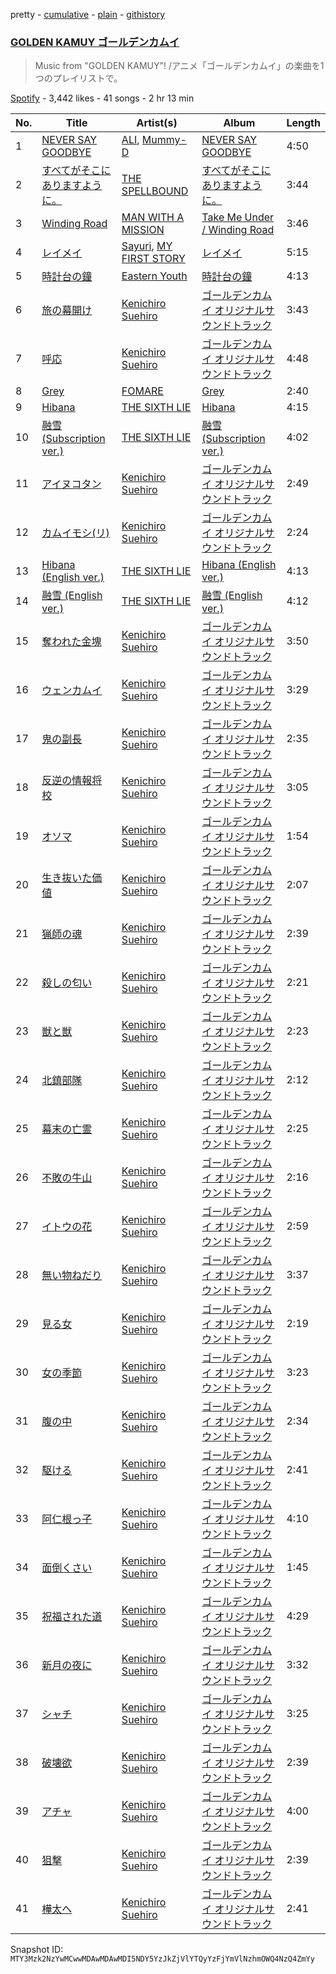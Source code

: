 pretty - [cumulative](/playlists/cumulative/37i9dQZF1DX3raoUbvEnt0.md) - [plain](/playlists/plain/37i9dQZF1DX3raoUbvEnt0) - [githistory](https://github.githistory.xyz/mackorone/spotify-playlist-archive/blob/main/playlists/plain/37i9dQZF1DX3raoUbvEnt0)

### [GOLDEN KAMUY ゴールデンカムイ](https://open.spotify.com/playlist/37i9dQZF1DX3raoUbvEnt0)

> Music from "GOLDEN KAMUY"! /アニメ「ゴールデンカムイ」の楽曲を1つのプレイリストで。

[Spotify](https://open.spotify.com/user/spotify) - 3,442 likes - 41 songs - 2 hr 13 min

| No. | Title | Artist(s) | Album | Length |
|---|---|---|---|---|
| 1 | [NEVER SAY GOODBYE](https://open.spotify.com/track/1NVQvAvYhYUluRrRQpdCjg) | [ALI](https://open.spotify.com/artist/2Qqrew4ZcEwf9NY7UqWGfU), [Mummy\-D](https://open.spotify.com/artist/1tDPDvqdllfPLjLhFFkocX) | [NEVER SAY GOODBYE](https://open.spotify.com/album/0f9ojxk4DzroHLGAU5iUA3) | 4:50 |
| 2 | [すべてがそこにありますように。](https://open.spotify.com/track/6oxjUUnKOV1KR6R4oPhOkS) | [THE SPELLBOUND](https://open.spotify.com/artist/1urc1bS4D4upX4Mb9kLnMb) | [すべてがそこにありますように。](https://open.spotify.com/album/0jXyshoedPS2dP4xTBtsiK) | 3:44 |
| 3 | [Winding Road](https://open.spotify.com/track/1X1zGR5z4HQbdJjwJmUwo0) | [MAN WITH A MISSION](https://open.spotify.com/artist/3NTbOmzlj2cL86XFuDVFvZ) | [Take Me Under / Winding Road](https://open.spotify.com/album/0ucSy38HOq1jRTtbHVgtZV) | 3:46 |
| 4 | [レイメイ](https://open.spotify.com/track/3D8dMWN3O6hbIlts9FXi9Z) | [Sayuri](https://open.spotify.com/artist/1YLxQZIGsaZq9rvFu8zeRz), [MY FIRST STORY](https://open.spotify.com/artist/6cutt8thPFUICMfxaYerWd) | [レイメイ](https://open.spotify.com/album/2IvwlWOCgabwi9iELRtMZ6) | 5:15 |
| 5 | [時計台の鐘](https://open.spotify.com/track/4fJC5DUwH9xy8ofjFPXuUJ) | [Eastern Youth](https://open.spotify.com/artist/5Y2k6C2UgQVRd3zzsx1CcH) | [時計台の鐘](https://open.spotify.com/album/3NjtYF9lvn0lR5JTP9CcfU) | 4:13 |
| 6 | [旅の幕開け](https://open.spotify.com/track/2TJEk9uBkJQHN81OuRPaiK) | [Kenichiro Suehiro](https://open.spotify.com/artist/2OyKkjeWOmxlp8LwpQqRP1) | [ゴールデンカムイ オリジナルサウンドトラック](https://open.spotify.com/album/1MyF5qnVZu6NYShj3dh0Qf) | 3:43 |
| 7 | [呼応](https://open.spotify.com/track/4cYBGyT7xgtPa7PzvY9y80) | [Kenichiro Suehiro](https://open.spotify.com/artist/2OyKkjeWOmxlp8LwpQqRP1) | [ゴールデンカムイ オリジナルサウンドトラック](https://open.spotify.com/album/1MyF5qnVZu6NYShj3dh0Qf) | 4:48 |
| 8 | [Grey](https://open.spotify.com/track/5NKLg5YJdaSfUGfSKbgdCI) | [FOMARE](https://open.spotify.com/artist/615ixHXsfFwzxgw3sOPICH) | [Grey](https://open.spotify.com/album/5heJSMSLkBUvAj8s3xGOmF) | 2:40 |
| 9 | [Hibana](https://open.spotify.com/track/3NMMC88XvGM3UaIblE8zSW) | [THE SIXTH LIE](https://open.spotify.com/artist/2sCc8pMRgv99AweDSrFFZt) | [Hibana](https://open.spotify.com/album/0JAbQTGiUCL1eEhX3wT1aL) | 4:15 |
| 10 | [融雪\(Subscription ver.\)](https://open.spotify.com/track/3olP7pn1VoQTL53oiRhnjj) | [THE SIXTH LIE](https://open.spotify.com/artist/2sCc8pMRgv99AweDSrFFZt) | [融雪\(Subscription ver.\)](https://open.spotify.com/album/69GIat13zuofOILGWUZEYC) | 4:02 |
| 11 | [アイヌコタン](https://open.spotify.com/track/3yVjBjZBQ56FY2IZ84oUly) | [Kenichiro Suehiro](https://open.spotify.com/artist/2OyKkjeWOmxlp8LwpQqRP1) | [ゴールデンカムイ オリジナルサウンドトラック](https://open.spotify.com/album/1MyF5qnVZu6NYShj3dh0Qf) | 2:49 |
| 12 | [カムイモシ\(リ\)](https://open.spotify.com/track/1nKo7kidkBkdRQGVUAMw7r) | [Kenichiro Suehiro](https://open.spotify.com/artist/2OyKkjeWOmxlp8LwpQqRP1) | [ゴールデンカムイ オリジナルサウンドトラック](https://open.spotify.com/album/1MyF5qnVZu6NYShj3dh0Qf) | 2:24 |
| 13 | [Hibana \(English ver.\)](https://open.spotify.com/track/4c8OnNLxJMzMGXYZOFV4MU) | [THE SIXTH LIE](https://open.spotify.com/artist/2sCc8pMRgv99AweDSrFFZt) | [Hibana \(English ver.\)](https://open.spotify.com/album/0Pq1Nyhki3Kfh85ULgh8f7) | 4:13 |
| 14 | [融雪 \(English ver.\)](https://open.spotify.com/track/5O8g82XMtEqxWQkHd79pSv) | [THE SIXTH LIE](https://open.spotify.com/artist/2sCc8pMRgv99AweDSrFFZt) | [融雪 \(English ver.\)](https://open.spotify.com/album/47nPupnAoxyZlwJQdUeu06) | 4:12 |
| 15 | [奪われた金塊](https://open.spotify.com/track/0958HJ9NWgZL3qLf40aNOf) | [Kenichiro Suehiro](https://open.spotify.com/artist/2OyKkjeWOmxlp8LwpQqRP1) | [ゴールデンカムイ オリジナルサウンドトラック](https://open.spotify.com/album/1MyF5qnVZu6NYShj3dh0Qf) | 3:50 |
| 16 | [ウェンカムイ](https://open.spotify.com/track/4IcDxLM4H3q2z8HzufbsqV) | [Kenichiro Suehiro](https://open.spotify.com/artist/2OyKkjeWOmxlp8LwpQqRP1) | [ゴールデンカムイ オリジナルサウンドトラック](https://open.spotify.com/album/1MyF5qnVZu6NYShj3dh0Qf) | 3:29 |
| 17 | [鬼の副長](https://open.spotify.com/track/2ersVeoZvHEUPAOiJuHTm8) | [Kenichiro Suehiro](https://open.spotify.com/artist/2OyKkjeWOmxlp8LwpQqRP1) | [ゴールデンカムイ オリジナルサウンドトラック](https://open.spotify.com/album/1MyF5qnVZu6NYShj3dh0Qf) | 2:35 |
| 18 | [反逆の情報将校](https://open.spotify.com/track/5b7GWs3IXp0lUf8K6bFnzG) | [Kenichiro Suehiro](https://open.spotify.com/artist/2OyKkjeWOmxlp8LwpQqRP1) | [ゴールデンカムイ オリジナルサウンドトラック](https://open.spotify.com/album/1MyF5qnVZu6NYShj3dh0Qf) | 3:05 |
| 19 | [オソマ](https://open.spotify.com/track/3CXwDVSIWcpJc7wn77j8qE) | [Kenichiro Suehiro](https://open.spotify.com/artist/2OyKkjeWOmxlp8LwpQqRP1) | [ゴールデンカムイ オリジナルサウンドトラック](https://open.spotify.com/album/1MyF5qnVZu6NYShj3dh0Qf) | 1:54 |
| 20 | [生き抜いた価値](https://open.spotify.com/track/74Cl6xRacjsx3PMR6TKW0O) | [Kenichiro Suehiro](https://open.spotify.com/artist/2OyKkjeWOmxlp8LwpQqRP1) | [ゴールデンカムイ オリジナルサウンドトラック](https://open.spotify.com/album/1MyF5qnVZu6NYShj3dh0Qf) | 2:07 |
| 21 | [猟師の魂](https://open.spotify.com/track/6LnG7oyQ5NE9C6mh08kwsq) | [Kenichiro Suehiro](https://open.spotify.com/artist/2OyKkjeWOmxlp8LwpQqRP1) | [ゴールデンカムイ オリジナルサウンドトラック](https://open.spotify.com/album/1MyF5qnVZu6NYShj3dh0Qf) | 2:39 |
| 22 | [殺しの匂い](https://open.spotify.com/track/43sqLLmiiulez3cMoNZrY2) | [Kenichiro Suehiro](https://open.spotify.com/artist/2OyKkjeWOmxlp8LwpQqRP1) | [ゴールデンカムイ オリジナルサウンドトラック](https://open.spotify.com/album/1MyF5qnVZu6NYShj3dh0Qf) | 2:21 |
| 23 | [獣と獣](https://open.spotify.com/track/7ExJyOobQnMmTdFIfysNV8) | [Kenichiro Suehiro](https://open.spotify.com/artist/2OyKkjeWOmxlp8LwpQqRP1) | [ゴールデンカムイ オリジナルサウンドトラック](https://open.spotify.com/album/1MyF5qnVZu6NYShj3dh0Qf) | 2:23 |
| 24 | [北鎮部隊](https://open.spotify.com/track/48RbJfqC0qavhbq3rSwpSJ) | [Kenichiro Suehiro](https://open.spotify.com/artist/2OyKkjeWOmxlp8LwpQqRP1) | [ゴールデンカムイ オリジナルサウンドトラック](https://open.spotify.com/album/1MyF5qnVZu6NYShj3dh0Qf) | 2:12 |
| 25 | [幕末の亡霊](https://open.spotify.com/track/44PSvZ6X3IS4reRgqhHJ37) | [Kenichiro Suehiro](https://open.spotify.com/artist/2OyKkjeWOmxlp8LwpQqRP1) | [ゴールデンカムイ オリジナルサウンドトラック](https://open.spotify.com/album/1MyF5qnVZu6NYShj3dh0Qf) | 2:25 |
| 26 | [不敗の牛山](https://open.spotify.com/track/3pz1Lgs9AgN4noOIbPinnf) | [Kenichiro Suehiro](https://open.spotify.com/artist/2OyKkjeWOmxlp8LwpQqRP1) | [ゴールデンカムイ オリジナルサウンドトラック](https://open.spotify.com/album/1MyF5qnVZu6NYShj3dh0Qf) | 2:16 |
| 27 | [イトウの花](https://open.spotify.com/track/6kiUqErOJ93ta9xcw0spUo) | [Kenichiro Suehiro](https://open.spotify.com/artist/2OyKkjeWOmxlp8LwpQqRP1) | [ゴールデンカムイ オリジナルサウンドトラック](https://open.spotify.com/album/1MyF5qnVZu6NYShj3dh0Qf) | 2:59 |
| 28 | [無い物ねだり](https://open.spotify.com/track/06HDuFiRR1FerMuhqKR56U) | [Kenichiro Suehiro](https://open.spotify.com/artist/2OyKkjeWOmxlp8LwpQqRP1) | [ゴールデンカムイ オリジナルサウンドトラック](https://open.spotify.com/album/1MyF5qnVZu6NYShj3dh0Qf) | 3:37 |
| 29 | [見る女](https://open.spotify.com/track/5v0HKHXdjZZr4noXARz7va) | [Kenichiro Suehiro](https://open.spotify.com/artist/2OyKkjeWOmxlp8LwpQqRP1) | [ゴールデンカムイ オリジナルサウンドトラック](https://open.spotify.com/album/1MyF5qnVZu6NYShj3dh0Qf) | 2:19 |
| 30 | [女の季節](https://open.spotify.com/track/06Jnpv5dz4m34ngvXlIEV9) | [Kenichiro Suehiro](https://open.spotify.com/artist/2OyKkjeWOmxlp8LwpQqRP1) | [ゴールデンカムイ オリジナルサウンドトラック](https://open.spotify.com/album/1MyF5qnVZu6NYShj3dh0Qf) | 3:23 |
| 31 | [腹の中](https://open.spotify.com/track/2WbRfATuFbs7OmMxjLpsnK) | [Kenichiro Suehiro](https://open.spotify.com/artist/2OyKkjeWOmxlp8LwpQqRP1) | [ゴールデンカムイ オリジナルサウンドトラック](https://open.spotify.com/album/1MyF5qnVZu6NYShj3dh0Qf) | 2:34 |
| 32 | [駆ける](https://open.spotify.com/track/1BZ5sCgFJ14tLt0hu87U1J) | [Kenichiro Suehiro](https://open.spotify.com/artist/2OyKkjeWOmxlp8LwpQqRP1) | [ゴールデンカムイ オリジナルサウンドトラック](https://open.spotify.com/album/1MyF5qnVZu6NYShj3dh0Qf) | 2:41 |
| 33 | [阿仁根っ子](https://open.spotify.com/track/5O9Y6DhpaTKMiHOykRzPsl) | [Kenichiro Suehiro](https://open.spotify.com/artist/2OyKkjeWOmxlp8LwpQqRP1) | [ゴールデンカムイ オリジナルサウンドトラック](https://open.spotify.com/album/1MyF5qnVZu6NYShj3dh0Qf) | 4:10 |
| 34 | [面倒くさい](https://open.spotify.com/track/4GcmVw8LpigCOQWN5XKyL5) | [Kenichiro Suehiro](https://open.spotify.com/artist/2OyKkjeWOmxlp8LwpQqRP1) | [ゴールデンカムイ オリジナルサウンドトラック](https://open.spotify.com/album/1MyF5qnVZu6NYShj3dh0Qf) | 1:45 |
| 35 | [祝福された道](https://open.spotify.com/track/0gn0PuJp28jvVVSLJG04rZ) | [Kenichiro Suehiro](https://open.spotify.com/artist/2OyKkjeWOmxlp8LwpQqRP1) | [ゴールデンカムイ オリジナルサウンドトラック](https://open.spotify.com/album/1MyF5qnVZu6NYShj3dh0Qf) | 4:29 |
| 36 | [新月の夜に](https://open.spotify.com/track/6uyKHr77uBJnOeNJZELpzy) | [Kenichiro Suehiro](https://open.spotify.com/artist/2OyKkjeWOmxlp8LwpQqRP1) | [ゴールデンカムイ オリジナルサウンドトラック](https://open.spotify.com/album/1MyF5qnVZu6NYShj3dh0Qf) | 3:32 |
| 37 | [シャチ](https://open.spotify.com/track/4eeFgaRKNA0ySyGzm8bpkC) | [Kenichiro Suehiro](https://open.spotify.com/artist/2OyKkjeWOmxlp8LwpQqRP1) | [ゴールデンカムイ オリジナルサウンドトラック](https://open.spotify.com/album/1MyF5qnVZu6NYShj3dh0Qf) | 3:25 |
| 38 | [破壊欲](https://open.spotify.com/track/5A05RfYF8YNJjpPJl64l2M) | [Kenichiro Suehiro](https://open.spotify.com/artist/2OyKkjeWOmxlp8LwpQqRP1) | [ゴールデンカムイ オリジナルサウンドトラック](https://open.spotify.com/album/1MyF5qnVZu6NYShj3dh0Qf) | 2:39 |
| 39 | [アチャ](https://open.spotify.com/track/4JeoWL5tHdTCqJrz3LD7mH) | [Kenichiro Suehiro](https://open.spotify.com/artist/2OyKkjeWOmxlp8LwpQqRP1) | [ゴールデンカムイ オリジナルサウンドトラック](https://open.spotify.com/album/1MyF5qnVZu6NYShj3dh0Qf) | 4:00 |
| 40 | [狙撃](https://open.spotify.com/track/24jpZeiUN7GWzpZrZNpZ8k) | [Kenichiro Suehiro](https://open.spotify.com/artist/2OyKkjeWOmxlp8LwpQqRP1) | [ゴールデンカムイ オリジナルサウンドトラック](https://open.spotify.com/album/1MyF5qnVZu6NYShj3dh0Qf) | 2:39 |
| 41 | [樺太へ](https://open.spotify.com/track/6RnOeDXEDBypAJLU9X1Agk) | [Kenichiro Suehiro](https://open.spotify.com/artist/2OyKkjeWOmxlp8LwpQqRP1) | [ゴールデンカムイ オリジナルサウンドトラック](https://open.spotify.com/album/1MyF5qnVZu6NYShj3dh0Qf) | 2:41 |

Snapshot ID: `MTY3Mzk2NzYwMCwwMDAwMDAwMDI5NDY5YzJkZjVlYTQyYzFjYmVlNzhmOWQ4NzQ4ZmYy`
